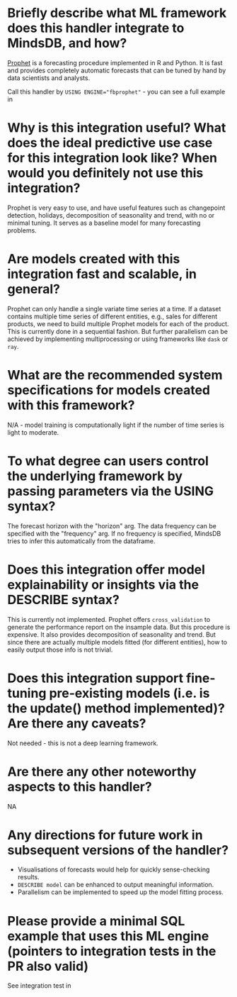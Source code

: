 # Briefly describe what ML framework does this handler integrate to MindsDB, and how?
[Prophet](https://facebook.github.io/prophet/) is a forecasting procedure implemented in R and Python.
It is fast and provides completely automatic forecasts that can be tuned by hand by data scientists and analysts.

Call this handler by
`USING ENGINE="fbprophet"` - you can see a full example in

# Why is this integration useful? What does the ideal predictive use case for this integration look like? When would you definitely not use this integration?
Prophet is very easy to use, and have useful features such as changepoint detection, holidays, decomposition of seasonality and trend, with no or minimal tuning.
It serves as a baseline model for many forecasting problems.

# Are models created with this integration fast and scalable, in general?
Prophet can only handle a single variate time series at a time. If a dataset contains multiple time series of different entities, e.g., sales for different products,
we need to build multiple Prophet models for each of the product. This is currently done in a sequential fashion. But further parallelism can be achieved by
implementing multiprocessing or using frameworks like `dask` or `ray`.

# What are the recommended system specifications for models created with this framework?
N/A - model training is computationally light if the number of time series is light to moderate.

# To what degree can users control the underlying framework by passing parameters via the USING syntax?
The forecast horizon with the "horizon" arg.
The data frequency can be specified with the "frequency" arg. If no frequency is specified, MindsDB tries to infer this automatically from the dataframe.

# Does this integration offer model explainability or insights via the DESCRIBE syntax?
This is currently not implemented. Prophet offers `cross_validation` to generate the performance report on the insample data. But this procedure is expensive.
It also provides decomposition of seasonality and trend. But since there are actually multiple models fitted (for different entities), how to easily output those info
is not trivial.

# Does this integration support fine-tuning pre-existing models (i.e. is the update() method implemented)? Are there any caveats?
Not needed - this is not a deep learning framework.

# Are there any other noteworthy aspects to this handler?
NA

# Any directions for future work in subsequent versions of the handler?
- Visualisations of forecasts would help for quickly sense-checking results.
- `DESCRIBE model` can be enhanced to output meaningful information.
- Parallelism can be implemented to speed up the model fitting process.


# Please provide a minimal SQL example that uses this ML engine (pointers to integration tests in the PR also valid)
See integration test in
